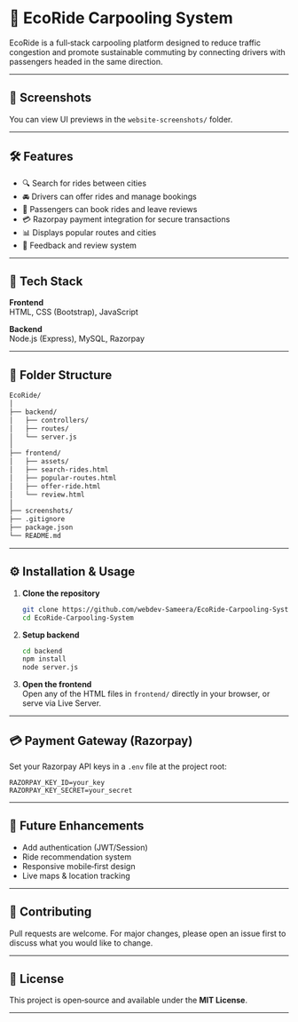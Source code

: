 # 🚗 EcoRide Carpooling System

EcoRide is a full‑stack carpooling platform designed to reduce traffic congestion and promote sustainable commuting by connecting drivers with passengers headed in the same direction.

---


## 📸 Screenshots

You can view UI previews in the `website-screenshots/` folder.

---

## 🛠️ Features

- 🔍 Search for rides between cities  
- 🚘 Drivers can offer rides and manage bookings  
- 📅 Passengers can book rides and leave reviews  
- 💳 Razorpay payment integration for secure transactions  
- 📊 Displays popular routes and cities  
- 💬 Feedback and review system  

---

## 🧩 Tech Stack

**Frontend**  
HTML, CSS (Bootstrap), JavaScript  

**Backend**  
Node.js (Express), MySQL, Razorpay  

---

## 📂 Folder Structure

```bash
EcoRide/
│
├── backend/
│   ├── controllers/
│   ├── routes/
│   └── server.js
│
├── frontend/
│   ├── assets/
│   ├── search‑rides.html
│   ├── popular‑routes.html
│   ├── offer‑ride.html
│   └── review.html
│
├── screenshots/
├── .gitignore
├── package.json
└── README.md
```

---

## ⚙️ Installation & Usage

1. **Clone the repository**  
   ```bash
   git clone https://github.com/webdev-Sameera/EcoRide-Carpooling-System.git
   cd EcoRide-Carpooling-System
   ```

2. **Setup backend**  
   ```bash
   cd backend
   npm install
   node server.js
   ```

3. **Open the frontend**  
   Open any of the HTML files in `frontend/` directly in your browser, or serve via Live Server.

---

## 💳 Payment Gateway (Razorpay)

Set your Razorpay API keys in a `.env` file at the project root:

```env
RAZORPAY_KEY_ID=your_key
RAZORPAY_KEY_SECRET=your_secret
```

---

## 🧠 Future Enhancements

- Add authentication (JWT/Session)  
- Ride recommendation system  
- Responsive mobile‑first design  
- Live maps & location tracking  

---

## 🤝 Contributing

Pull requests are welcome. For major changes, please open an issue first to discuss what you would like to change.

---

## 📄 License

This project is open‑source and available under the **MIT License**.

---
